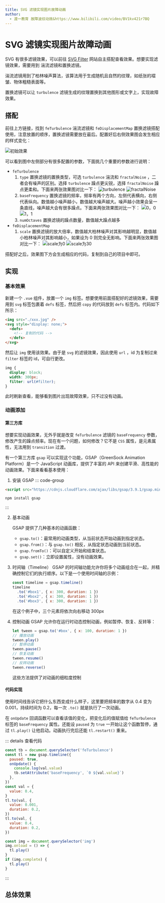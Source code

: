 ```yaml
---
title: SVG 滤镜实现图片故障动画
author:
  - 渡一教育 故障波纹动效&https://www.bilibili.com/video/BV1kv421r7BQ
---
```


# SVG 滤镜实现图片故障动画

SVG 有很多滤镜效果，可以前往 [SVG Filter](https://yoksel.github.io/svg-filters/#/) 网站自主搭配查看效果。想要实现滤镜效果，需要用到 湍流滤镜和置换滤镜。

湍流滤镜用到了柏林噪声算法，该算法用于生成随机且自然的纹理，如纸张的褶皱、物体粗糙表面等。

置换滤镜可以让 `turbulence` 滤镜生成的纹理置换到其他图形或文字上，实现故障效果。

## 搭配

前往上方链接，找到 `feTurbulence` 湍流滤镜和 `feDisplacementMap` 置换滤镜搭配使用，注意放置的顺序，置换滤镜需要放在最后。配置好后右侧效果图会发生相应的样式变化：

![初始效果](https://pic.imgdb.cn/item/67209d65d29ded1a8c121d68.png)

可以看到图中左侧部分有很多配置的参数，下面挑几个重要的参数进行说明：

- `feTurbulence`
  1. `type` 置换滤镜的置换类型，可选 `turbulence` 湍流和 `fractalNoise` ，二者会有噪声的区别。选择 `turbulence` 躁点更尖锐，选择 `fractalNoise` 躁点更柔和。下面来两张效果图对比一下：
     ![turbulence](https://pic.imgdb.cn/item/67209fcdd29ded1a8c143eb3.png)
     ![fractalNoise](https://pic.imgdb.cn/item/67209fe9d29ded1a8c145400.png)
  2. `baseFrequency` 置换滤镜的频率，频率有两个方向，左侧代表横向，右侧代表纵向。数值越小噪声越小，数值越大噪声越大。噪声越小效果会呈一条直线，噪声越大会有很多躁点。下面来两张效果图对比一下：
     ![0，0](https://pic.imgdb.cn/item/6720a0bed29ded1a8c152b65.png)
     ![1，1](https://pic.imgdb.cn/item/6720a0dcd29ded1a8c154ec0.png)
  3. `numOctaves` 置换滤镜的躁点数量，数值越大躁点越多
- `feDisplacementMap`
  1. `scale` 置换滤镜的放大倍率，数值越大柏林噪声对其影响越明显，数值越小柏林噪声对其影响越小，如果设为 0 则完全无影响。下面来两张效果图对比一下：
     ![scale为0](https://pic.imgdb.cn/item/6720a1ced29ded1a8c162a48.png)
     ![scale为30](https://pic.imgdb.cn/item/6720a1ebd29ded1a8c16411b.png)

搭配好之后，效果图下方会生成相应的代码，复制到自己的项目中即可。

## 实现

### 基本效果

新建一个 `.vue` 组件，放置一个 `img` 标签。想要使用前面搭配好的滤镜效果，需要用到 `svg` 标签包裹着 `defs` 标签，然后把 `copy` 的代码放到 `defs` 标签内。代码如下所示：

```html
<img src="./xxx.jpg" />
<svg style="display: none;">
  <defs>
    <!-- 复制的代码 -->
  </defs>
</svg>
```

然后让 `img` 使用该效果。由于是 `svg` 的滤镜效果，因此使用 `url` ，id 为复制过来 `filter` 标签的 id，可自行更改。

```css
img {
  display: block;
  width: 300px;
  filter: url(#filter);
}
```

此时刷新查看，能够看到图片出现故障效果，只不过没有动画。

### 动画添加

#### 第三方库

想要实现动画效果，无外乎就是改变 `feTurbulence` 滤镜的 `baseFrequency` 参数，修改产生的躁点频率。现在有一个问题，如何修改？它不是 `CSS` 属性，是元素属性，无法用到 `transition` 过渡。

有一个第三方库 `gsap` 可以实现这个功能，GSAP（GreenSock Animation Platform）是一个 JavaScript 动画库，提供了丰富的 API 来创建平滑、高性能的动画效果。下面来看看基本使用：

1. 安装 GSAP
   ::: code-group

```html [cdn]
<script src="https://cdnjs.cloudflare.com/ajax/libs/gsap/3.9.1/gsap.min.js"><script>
```

```shell [npm]
npm install gsap
```

:::

2. 基本动画

   GSAP 提供了几种基本的动画函数：

   - `gsap.to()`：最常用的动画类型，从当前状态开始动画到指定状态。
   - `gsap.from()`：与 `gsap.to()` 相反，从指定状态动画到当前状态。
   - `gsap.fromTo()`：可以自定义开始和结束状态。
   - `gsap.set()`：立即设置属性，没有动画效果。

3. 时间轴（Timeline）
   GSAP 的时间轴功能允许你将多个动画组合在一起，并精确控制它们的执行顺序。以下是一个使用时间轴的示例：

   ```javascript
   const timeline = gsap.timeline()
   timeline
     .to('#box1', { x: 300, duration: 1 })
     .to('#box2', { x: 300, duration: 1 })
     .to('#box3', { x: 300, duration: 1 })
   ```

   在这个例子中，三个元素将依次向右移动 300px

4. 控制动画
   GSAP 允许你在运行时动态控制动画，例如暂停、恢复、反转等：

   ```javascript
   let tween = gsap.to('#box', { x: 100, duration: 1 })
   // 播放动画
   tween.play()
   // 暂停动画
   tween.pause()
   // 恢复动画
   tween.resume()
   // 反转动画
   tween.reverse()
   ```

   这些方法提供了对动画的细粒度控制

#### 代码实现

使用时间线告诉它把什么东西变成什么样子，这里要把频率的数字从 0.4 变为 0.001，持续时间为 0.2，每一次 `.to()` 就是执行了一次动画。

在 `onUpdate` 回调函数可以查看该值的变化，把变化后的值赋值给 `feTurbulence` 标签的 `baseFrequency` 属性。还能设 `paused` 为 `true` 一开始让这个函数暂停，通过 `tl.play()` 让他启动。动画执行完后还能 `tl.restart()` 重来。

::: details 查看代码

```js
const tb = document.querySelector('feTurbulence')
const tl = new gsap.timeline({
  paused: true,
  onUpdate() {
    console.log(val.value)
    tb.setAttribute('baseFrequency', `0 ${val.value}`)
  },
})
const val = {
  value: 0.4,
}
tl.to(val, {
  value: 0.001,
  duration: 0.2,
})
tl.to(val, {
  value: 0.4,
  duration: 0.2,
})

const img = document.querySelector('img')
img.onload = () => {
  tl.play()
}
if (img.complete) {
  tl.play()
}
```

:::

## 总体效果

<myIframe url="https://duyidao.github.io/blogweb/#/info/css/svgFilter" />
